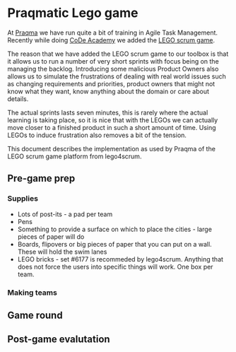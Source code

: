 # Praqmatic Lego game
At [Praqma](http://praqma.com/) we have run quite a bit of training in Agile Task Management. Recently while doing [CoDe Academy](http://www.code-conf.com/academy2016/) we added the [LEGO scrum game](http://lego4scrum.com). 

The reason that we have added the LEGO scrum game to our toolbox is
that it allows us to run a number of very short sprints with focus
being on the managing the backlog. Introducing some malicious Product
Owners also allows us to simulate the frustrations of dealing with
real world issues such as changing requirements and priorities,
product owners that might not know what they want, know anything about
the domain or care about details.

The actual sprints lasts seven minutes, this is rarely where the
actual learning is taking place, so it is nice that with the LEGOs we
can actually move closer to a finished product in such a short amount
of time. Using LEGOs to induce frustration also removes a bit of the
tension.

This document describes the implementation as used by Praqma of the LEGO scrum game platform from lego4scrum.

## Pre-game prep 
### Supplies 
* Lots of post-its - a pad per team
* Pens
* Something to provide a surface on which to place the cities - large pieces of paper will do
* Boards, flipovers or big pieces of paper that you can put on a wall. These will hold the swim lanes
* LEGO bricks - set #6177 is recommeded by lego4scrum. Anything that does not force the users into specific things will work. One box per team.

### Making teams

## Game round

## Post-game evalutation